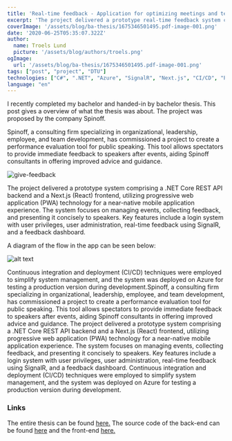 ```yaml
---
title: 'Real-time feedback - Application for optimizing meetings and teaching'
excerpt: 'The project delivered a prototype real-time feedback system comprised of a .NET Core REST API backend and a Next.js frontend as a PWA.'
coverImage: '/assets/blog/ba-thesis/1675346501495.pdf-image-001.png'
date: '2020-06-25T05:35:07.322Z'
author:
  name: Troels Lund
  picture: '/assets/blog/authors/troels.png'
ogImage:
  url: '/assets/blog/ba-thesis/1675346501495.pdf-image-001.png'
tags: ["post", "project", "DTU"]
technologies: ["C#", ".NET", "Azure", "SignalR", "Next.js", "CI/CD", "PWA"]
language: "en"
---
```


I recently completed my bachelor and handed-in by bachelor thesis. This post gives a overview of what the thesis was about. The project was proposed by the company Spinoff.

Spinoff, a consulting firm specializing in organizational, leadership, employee, and team development, has commissioned a project to create a performance evaluation tool for public speaking. This tool allows spectators to provide immediate feedback to speakers after events, aiding Spinoff consultants in offering improved advice and guidance.

<img src="/assets/blog/ba-thesis/1675346501495.pdf-image-078.jpg" alt="give-feedback" style="maxWidth:200px;"/>

The project delivered a prototype system comprising a .NET Core REST API backend and a Next.js (React) frontend, utilizing progressive web application (PWA) technology for a near-native mobile application experience. The system focuses on managing events, collecting feedback, and presenting it concisely to speakers. Key features include a login system with user privileges, user administration, real-time feedback using SignalR, and a feedback dashboard.

A diagram of the flow in the app can be seen below:

![alt text](/assets/blog/ba-thesis/1675346501495.pdf-image-050.png)

Continuous integration and deployment (CI/CD) techniques were employed to simplify system management, and the system was deployed on Azure for testing a production version during development.Spinoff, a consulting firm specializing in organizational, leadership, employee, and team development, has commissioned a project to create a performance evaluation tool for public speaking. This tool allows spectators to provide immediate feedback to speakers after events, aiding Spinoff consultants in offering improved advice and guidance. The project delivered a prototype system comprising a .NET Core REST API backend and a Next.js (React) frontend, utilizing progressive web application (PWA) technology for a near-native mobile application experience. The system focuses on managing events, collecting feedback, and presenting it concisely to speakers. Key features include a login system with user privileges, user administration, real-time feedback using SignalR, and a feedback dashboard. Continuous integration and deployment (CI/CD) techniques were employed to simplify system management, and the system was deployed on Azure for testing a production version during development.

### Links

The entire thesis can be found [here.](/assets/docs/beng-thesis.pdf) The source code of the back-end can be found [here](https://github.com/trolund/Feedback-Backendv2) and the front-end [here.](https://github.com/trolund/Feedback-PWA)